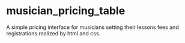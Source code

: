 # musician_pricing_table
A simple pricing interface for musicians setting their lessons fees and registrations realized by html and css. 
